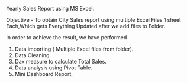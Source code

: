 Yearly Sales Report using MS Excel.


Objective - To obtain City Sales report using multiple Excel Files 1 sheet Each,Which gets Everything Updated after we add files to Folder.

In order to achieve the result, we have performed
1. Data importing ( Multiple Excel files from folder).
2. Data Cleaning.
3. Dax measure to calculate Total Sales.
4. Data analysis using Pivot Table.
5. Mini Dashboard Report.
